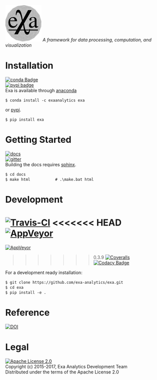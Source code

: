 [![exa logo](docs/source/static/logo.png)](https://exa-analytics.github.io) 
*A framework for data processing, computation, and visualization*


# Installation
[![conda Badge](https://anaconda.org/exaanalytics/exa/badges/installer/conda.svg)](https://conda.anaconda.org/exaanalytics)  
[![pypi badge](https://badge.fury.io/py/exa.svg)](https://badge.fury.io/py/exa)  
Exa is available through [anaconda](https://www.continuum.io/downloads)

    $ conda install -c exaanalytics exa

or [pypi](https://pypi.python.org/pypi).

    $ pip install exa


# Getting Started
[![docs](https://readthedocs.org/projects/exa/badge/?version=latest)](https://exa-analytics.github.io/exa/)  
[![gitter](https://badges.gitter.im/exa-analytics/exa.svg)](https://gitter.im/exa-analytics/exa)  
Building the docs requires [sphinx](http://www.sphinx-doc.org/en/stable).

    $ cd docs
    $ make html           # .\make.bat html


# Development
[![Travis-CI](https://travis-ci.org/exa-analytics/exa.svg?branch=master)](https://travis-ci.org/exa-analytics/exa)
<<<<<<< HEAD
[![AppVeyor](https://ci.appveyor.com/api/projects/status/j6h8pb23xduq5vqs/branch/master?svg=true)](https://ci.appveyor.com/project/avmarchenko/exa/branch/master)
=======
[![AppVeyor](https://ci.appveyor.com/api/projects/status/x5oaxitn9hc6kwws/branch/master?svg=true)](https://ci.appveyor.com/project/avmarchenko/exa-3l692/branch/master)
>>>>>>> 0.3.9
[![Coveralls](https://coveralls.io/repos/github/exa-analytics/exa/badge.svg)](https://coveralls.io/github/exa-analytics/exa)
[![Codacy Badge](https://api.codacy.com/project/badge/Grade/d7f1c1b3e8f14153b67d54f7f7ccdd05)](https://www.codacy.com/app/exa-analytics/exa-org?utm_source=github.com&amp;utm_medium=referral&amp;utm_content=exa-analytics/exa&amp;utm_campaign=Badge_Grade)

For a development ready installation:

    $ git clone https://github.com/exa-analytics/exa.git
    $ cd exa
    $ pip install -e .


# Reference
[![DOI](https://zenodo.org/badge/23807/exa-analytics/exa.svg)](https://zenodo.org/badge/latestdoi/23807/exa-analytics/exa)  


# Legal
[![Apache License 2.0](http://img.shields.io/:license-apache-blue.svg?style=flat-square)](http://www.apache.org/licenses/LICENSE-2.0)  
Copyright (c) 2015-2017, Exa Analytics Development Team  
Distributed under the terms of the Apache License 2.0  
